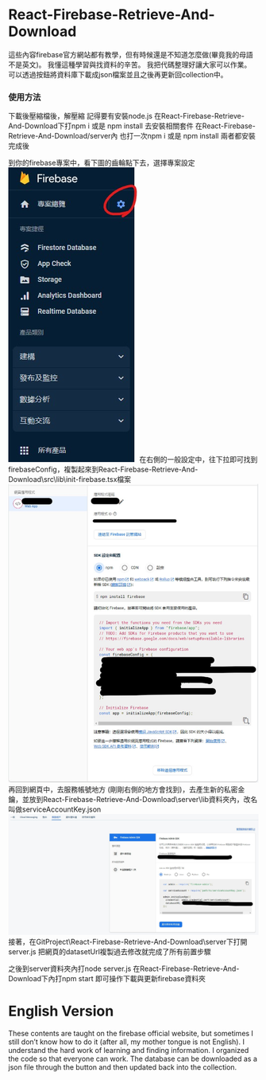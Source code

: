 # React-Firebase-Retrieve-And-Download

這些內容firebase官方網站都有教學，但有時候還是不知道怎麼做(畢竟我的母語不是英文)。
我懂這種學習與找資料的辛苦。
我把代碼整理好讓大家可以作業。
可以透過按鈕將資料庫下載成json檔案並且之後再更新回collection中。

### 使用方法
下載後壓縮檔後，解壓縮
記得要有安裝node.js
在React-Firebase-Retrieve-And-Download下打npm i 或是 npm install 去安裝相關套件
在React-Firebase-Retrieve-And-Download/server內 也打一次npm i 或是 npm install
兩者都安裝完成後

到你的firebase專案中，看下圖的齒輪點下去，選擇專案設定
![setting](./image/setting.jpg "setting")
在右側的一般設定中，往下拉即可找到firebaseConfig，複製起來到React-Firebase-Retrieve-And-Download\src\lib\init-firebase.tsx檔案
![config](./image/config.jpg "config")
再回到網頁中，去服務帳號地方 (剛剛右側的地方會找到)，去產生新的私密金鑰，並放到React-Firebase-Retrieve-And-Download\server\lib資料夾內，改名叫做serviceAccountKey.json
![config2](./image/config2.jpg "config2")
接著，在GitProject\React-Firebase-Retrieve-And-Download\server下打開server.js
把網頁的datasetUrl複製過去修改就完成了所有前置步驟

之後到server資料夾內打node server.js
在React-Firebase-Retrieve-And-Download下內打npm start
即可操作下載與更新firebase資料夾

# English Version
These contents are taught on the firebase official website, but sometimes I still don’t know how to do it (after all, my mother tongue is not English).
I understand the hard work of learning and finding information.
I organized the code so that everyone can work.
The database can be downloaded as a json file through the button and then updated back into the collection.
